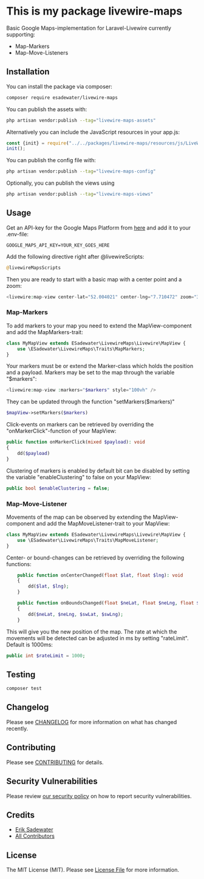 # This is my package livewire-maps

Basic Google Maps-implementation for Laravel-Livewire currently supporting:
- Map-Markers
- Map-Move-Listeners

## Installation

You can install the package via composer:

```bash
composer require esadewater/livewire-maps
```

You can publish the assets with:

```bash
php artisan vendor:publish --tag="livewire-maps-assets"
```

Alternatively you can include the JavaScript resources in your app.js:

```javascript
const {init} = require("../../packages/livewire-maps/resources/js/LiveWireMaps");
init();
```

You can publish the config file with:

```bash
php artisan vendor:publish --tag="livewire-maps-config"
```

Optionally, you can publish the views using

```bash
php artisan vendor:publish --tag="livewire-maps-views"
```

## Usage

Get an API-key for the Google Maps Platform from [here](https://console.cloud.google.com/google/maps-apis/start) and add it to your .env-file:

```dotenv
GOOGLE_MAPS_API_KEY=YOUR_KEY_GOES_HERE
```

Add the following directive right after @livewireScripts:

```php
@livewireMapsScripts
```

Then you are ready to start with a basic map with a center point and a zoom:

```php
<livewire:map-view center-lat="52.004021" center-lng="7.710472" zoom="3" style="100vh" />
```

### Map-Markers

To add markers to your map you need to extend the MapView-component and add the MapMarkers-trait:

```php
class MyMapView extends ESadewater\LivewireMaps\Livewire\MapView {
    use \ESadewater\LivewireMaps\Traits\MapMarkers;
}
```

Your markers must be or extend the Marker-class which holds the position and a payload. Markers may be set to the map through the variable "$markers":

```php
<livewire:map-view :markers="$markers" style="100vh" />
```

They can be updated through the function "setMarkers($markers)"

```php
$mapView->setMarkers($markers)
```

Click-events on markers can be retrieved by overriding the "onMarkerClick"-function of your MapView:

```php
public function onMarkerClick(mixed $payload): void
{
    dd($payload)
}
```

Clustering of markers is enabled by default bit can be disabled by setting the variable "enableClustering" to false on your MapView:

```php
public bool $enableClustering = false;
```

### Map-Move-Listener

Movements of the map can be observed by extending the MapView-component and add the MapMoveListener-trait to your MapView:

```php
class MyMapView extends ESadewater\LivewireMaps\Livewire\MapView {
    use \ESadewater\LivewireMaps\Traits\MapMoveListener;
}
```

Center- or bound-changes can be retrieved by overriding the following functions:

```php
    public function onCenterChanged(float $lat, float $lng): void
    {
        dd($lat, $lng);
    }

    public function onBoundsChanged(float $neLat, float $neLng, float $swLat, float $swLng): void
    {
        dd($neLat, $neLng, $swLat, $swLng);
    }
```

This will give you the new position of the map. The rate at which the movements will be detected can be adjusted in ms by setting "rateLimit". Default is 1000ms:

```php
public int $rateLimit = 1000;
```

## Testing

```bash
composer test
```

## Changelog

Please see [CHANGELOG](CHANGELOG.md) for more information on what has changed recently.

## Contributing

Please see [CONTRIBUTING](CONTRIBUTING.md) for details.

## Security Vulnerabilities

Please review [our security policy](../../security/policy) on how to report security vulnerabilities.

## Credits

- [Erik Sadewater](https://github.com/esadewater)
- [All Contributors](../../contributors)

## License

The MIT License (MIT). Please see [License File](LICENSE.md) for more information.

